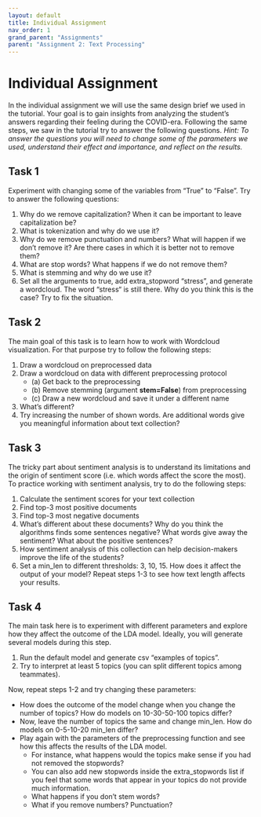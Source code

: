 ```yaml
---
layout: default
title: Individual Assignment
nav_order: 1
grand_parent: "Assignments"
parent: "Assignment 2: Text Processing"
---
```


# Individual Assignment

In the individual assignment we will use the same design brief we used in the tutorial. Your goal is to gain insights from analyzing the student’s answers regarding their feeling during the COVID-era. Following the same steps, we saw in the tutorial try to answer the following questions. *Hint: To answer the questions you will need to change some of the parameters we used, understand their effect and importance, and reflect on the results.*  

## Task 1
Experiment with changing some of the variables from “True” to “False”. Try to answer the following questions:
1. Why do we remove capitalization? When it can be important to leave capitalization be?
2. What is tokenization and why do we use it?
3. Why do we remove punctuation and numbers? What will happen if we don’t remove it? Are there cases in which it is better not to remove them?
4. What are stop words? What happens if we do not remove them?
5. What is stemming and why do we use it?
6. Set all the arguments to true, add extra_stopword “stress”, and generate a wordcloud. The word “stress“ is still there. Why do you think this is the case? Try to fix the situation. 

## Task 2
The main goal of this task is to learn how to work with Wordcloud visualization. For that purpose try to follow the following steps:
1. Draw a wordcloud on preprocessed data
2. Draw a wordcloud on data with different preprocessing protocol  
    * (a) Get back to the preprocessing  
    * (b) Remove stemming (argument **stem=False**) from preprocessing  
    * (c) Draw a new wordcloud and save it under a different name  
3. What’s different?
4. Try increasing the number of shown words. Are additional words give you meaningful information about text collection?

## Task 3
The tricky part about sentiment analysis is to understand its limitations and the origin of sentiment score (i.e. which words affect the score the most). To practice working with sentiment analysis, try to do the following steps:  
1. Calculate the sentiment scores for your text collection
2. Find top-3 most positive documents
3. Find top-3 most negative documents
4. What’s different about these documents? Why do you think the algorithms finds some sentences negative? What words give away the sentiment? What about the positive sentences?
5. How sentiment analysis of this collection can help decision-makers improve the life of the students?
6. Set a min_len to different thresholds: 3, 10, 15. How does it affect the output of your model? Repeat steps 1-3 to see how text length affects your results. 

## Task 4
The main task here is to experiment with different parameters and explore how they affect the outcome of the LDA model.  Ideally, you will generate several models during this step.  
1. Run the default model and generate csv “examples of topics”.
2. Try to interpret at least 5 topics (you can split different topics among teammates).  

Now, repeat steps 1-2 and try changing these parameters:  
 * How does the outcome of the model change when you change the number of topics? How do models on 10-30-50-100 topics differ?  
 * Now, leave the number of topics the same and change min_len. How do models on 0-5-10-20 min_len differ?
 * Play again with the parameters of the preprocessing function and see how this affects the results of the LDA model. 
    * For instance, what happens would the topics make sense if you had not removed the stopwords? 
    * You can also add new stopwords inside the extra_stopwords list if you feel that some words that appear in your topics do not provide much information.
    * What happens if you don’t stem words?
    * What if you remove numbers? Punctuation?
